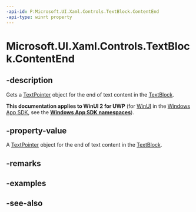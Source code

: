 ```yaml
---
-api-id: P:Microsoft.UI.Xaml.Controls.TextBlock.ContentEnd
-api-type: winrt property
---
```


<!-- Property syntax
public Windows.UI.Xaml.Documents.TextPointer ContentEnd { get; }
-->

# Microsoft.UI.Xaml.Controls.TextBlock.ContentEnd

## -description
Gets a [TextPointer](../microsoft.ui.xaml.documents/textpointer.md) object for the end of text content in the [TextBlock](textblock.md).

**This documentation applies to WinUI 2 for UWP** (for [WinUI](/windows/apps/winui/winui3/) in the [Windows App SDK](/windows/apps/windows-app-sdk/), see the **[Windows App SDK namespaces](/windows/windows-app-sdk/api/winrt/)**).

## -property-value
A [TextPointer](../microsoft.ui.xaml.documents/textpointer.md) object for the end of text content in the [TextBlock](textblock.md).

## -remarks

## -examples

## -see-also
